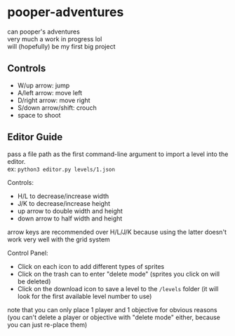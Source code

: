 # pooper-adventures
can pooper's adventures  
very much a work in progress lol  
will (hopefully) be my first big project  

## Controls
- W/up arrow: jump
- A/left arrow: move left
- D/right arrow: move right
- S/down arrow/shift: crouch
- space to shoot

## Editor Guide
pass a file path as the first command-line argument to import a level into the editor.  
ex: `python3 editor.py levels/1.json`

Controls:

- H/L to decrease/increase width
- J/K to decrease/increase height
- up arrow to double width and height
- down arrow to half width and height

arrow keys are recommended over H/L/J/K because using the latter doesn't work very well with the grid system

Control Panel:
- Click on each icon to add different types of sprites
- Click on the trash can to enter "delete mode" (sprites you click on will be deleted)
- Click on the download icon to save a level to the `/levels` folder (it will look for the first available level number to use)

note that you can only place 1 player and 1 objective for obvious reasons (you can't delete a player or objective with "delete mode" either, because you can just re-place them)

